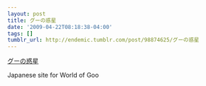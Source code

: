 ```yaml
---
layout: post
title: グーの惑星
date: '2009-04-22T08:18:38-04:00'
tags: []
tumblr_url: http://endemic.tumblr.com/post/98874625/グーの惑星
---
```

[グーの惑星](http://www.nintendo.co.jp/wii/wiiware/wgoj/)  

Japanese site for World of Goo

